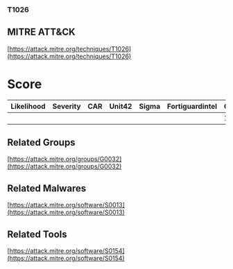 
### T1026
## MITRE ATT&CK
[https://attack.mitre.org/techniques/T1026](https://attack.mitre.org/techniques/T1026)

# Score

| Likelihood | Severity | CAR | Unit42 | Sigma | Fortiguardintel | Groups | Malwares | Tools |
| ---------- | -------- | --- | ------ | ----- | --------------- | ---  | --- | --- |
 |   |   |   |   |   |   | 1 | 1 | 1 |



## Related Groups

[https://attack.mitre.org/groups/G0032](https://attack.mitre.org/groups/G0032)
[]()


## Related Malwares

[https://attack.mitre.org/software/S0013](https://attack.mitre.org/software/S0013)
[]()


## Related Tools

[https://attack.mitre.org/software/S0154](https://attack.mitre.org/software/S0154)
[]()
